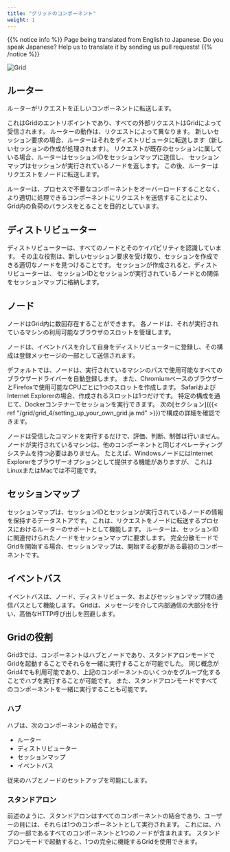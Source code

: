 ```yaml
---
title: "グリッドのコンポーネント"
weight: 1
---
```


{{% notice info %}}
<i class="fas fa-language"></i> Page being translated from 
English to Japanese. Do you speak Japanese? Help us to translate
it by sending us pull requests!
{{% /notice %}}

![Grid](/images/grid_4.png)

## ルーター

ルーターがリクエストを正しいコンポーネントに転送します。

これはGridのエントリポイントであり、すべての外部リクエストはGridによって受信されます。
ルーターの動作は、リクエストによって異なります。
新しいセッション要求の場合、ルーターはそれをディストリビュータに転送します（新しいセッションの作成が処理されます）。
リクエストが既存のセッションに属している場合、ルーターはセッションIDをセッションマップに送信し、
セッションマップはセッションが実行されているノードを返します。
この後、ルーターはリクエストをノードに転送します。

ルーターは、プロセスで不要なコンポーネントをオーバーロードすることなく、
より適切に処理できるコンポーネントにリクエストを送信することにより、
Grid内の負荷のバランスをとることを目的としています。


## ディストリビューター

ディストリビューターは、すべてのノードとそのケイパビリティを認識しています。
その主な役割は、新しいセッション要求を受け取り、セッションを作成できる適切なノードを見つけることです。
セッションが作成されると、ディストリビューターは、
セッションIDとセッションが実行されているノードとの関係をセッションマップに格納します。

## ノード

ノードはGrid内に数回存在することができます。
各ノードは、それが実行されているマシンの利用可能なブラウザのスロットを管理します。

ノードは、イベントバスを介して自身をディストリビューターに登録し、その構成は登録メッセージの一部として送信されます。

デフォルトでは、ノードは、実行されているマシンのパスで使用可能なすべてのブラウザードライバーを自動登録します。
また、ChromiumベースのブラウザーとFirefoxで使用可能なCPUごとに1つのスロットを作成します。
SafariおよびInternet Explorerの場合、作成されるスロットは1つだけです。
特定の構成を通じて、Dockerコンテナーでセッションを実行できます。
次の[セクション]({{< ref "/grid/grid_4/setting_up_your_own_grid.ja.md" >}})で構成の詳細を確認できます。

ノードは受信したコマンドを実行するだけで、評価、判断、制御は行いません。
ノードが実行されているマシンは、他のコンポーネントと同じオペレーティングシステムを持つ必要はありません。
たとえば、WindowsノードにはInternet Explorerをブラウザーオプションとして提供する機能がありますが、
これはLinuxまたはMacでは不可能です。

## セッションマップ

セッションマップは、セッションIDとセッションが実行されているノードの情報を保持するデータストアです。 
これは、リクエストをノードに転送するプロセスにおけるルーターのサポートとして機能します。 
ルーターは、セッションIDに関連付けられたノードをセッションマップに要求します。 
完全分散モードでGridを開始する場合、セッションマップは、開始する必要がある最初のコンポーネントです。

## イベントバス

イベントバスは、ノード、ディストリビュータ、およびセッションマップ間の通信パスとして機能します。 
Gridは、メッセージを介して内部通信の大部分を行い、高価なHTTP呼び出しを回避します。

## Gridの役割

Grid3では、コンポーネントはハブとノードであり、スタンドアロンモードでGridを起動することでそれらを一緒に実行することが可能でした。 
同じ概念がGrid4でも利用可能であり、上記のコンポーネントのいくつかをグループ化することでハブを実行することが可能です。
また、スタンドアロンモードですべてのコンポーネントを一緒に実行することも可能です。

### ハブ

ハブは、次のコンポーネントの結合です。

* ルーター
* ディストリビューター
* セッションマップ
* イベントバス

従来のハブとノードのセットアップを可能にします。

### スタンドアロン

前述のように、スタンドアロンはすべてのコンポーネントの結合であり、ユーザーの目には、それらは1つのコンポーネントとして実行されます。 
これには、ハブの一部であるすべてのコンポーネントと1つのノードが含まれます。 
スタンドアロンモードで起動すると、1つの完全に機能するGridを使用できます。